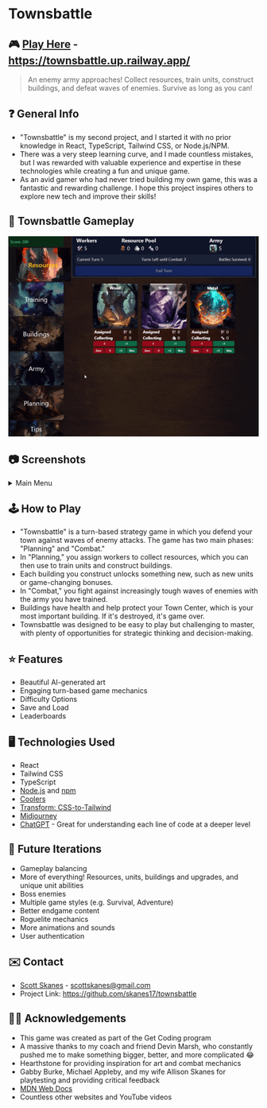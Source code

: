 # Townsbattle

## 🎮 [Play Here](https://townsbattle.up.railway.app/) - https://townsbattle.up.railway.app/

> An enemy army approaches! Collect resources, train units, construct buildings, and defeat waves of enemies. Survive as long as you can!

## ❓ General Info

- "Townsbattle" is my second project, and I started it with no prior knowledge in React, TypeScript, Tailwind CSS, or Node.js/NPM.
- There was a very steep learning curve, and I made countless mistakes, but I was rewarded with valuable experience and expertise in these technologies while creating a fun and unique game.
- As an avid gamer who had never tried building my own game, this was a fantastic and rewarding challenge. I hope this project inspires others to explore new tech and improve their skills!

## 🔎 Townsbattle Gameplay

<div align="center">
  <img src="src/assets/images/00-gameplay.gif" title="Townsbattle Gameplay">
</div>

## 📷 Screenshots

<details>
  <summary>Main Menu</summary>
    <img src="src/assets/images/00-mainMenu.png" title="Main Menu">
    <summary>Planning</summary>
    <img src="src/assets/images/01-planning.png" title="Resources">
    <img src="src/assets/images/02-buildings.png" title="Buildings">
    <img src="src/assets/images/03-army.png" title="Army">
  <summary>Combat</summary>
    <img src="src/assets/images/04-combat.png" title="Combat 1">
    <img src="src/assets/images/05-combat-summary.png" title="Combat 2">
  <summary>Mobile Friendly</summary>
    <img src="src/assets/images/06-mobile.png" title="Mobile View">
  <summary>Card Art</summary>
    <img src="src/assets/images/07-art-01.png" title="Card Art">
    <img src="src/assets/images/07-art-02.png" title="Card Art">
    <img src="src/assets/images/07-art-03.png" title="Card Art">
</details>

<!-- ![Normal View](images/screenshot01.png)
![Simplified View](images/screenshot02.png) -->

## 🕹️ How to Play

- "Townsbattle" is a turn-based strategy game in which you defend your town against waves of enemy attacks. The game has two main phases: "Planning" and "Combat."
- In "Planning," you assign workers to collect resources, which you can then use to train units and construct buildings.
- Each building you construct unlocks something new, such as new units or game-changing bonuses.
- In "Combat," you fight against increasingly tough waves of enemies with the army you have trained.
- Buildings have health and help protect your Town Center, which is your most important building. If it's destroyed, it's game over.
- Townsbattle was designed to be easy to play but challenging to master, with plenty of opportunities for strategic thinking and decision-making.

## ⭐ Features

- Beautiful AI-generated art
- Engaging turn-based game mechanics
- Difficulty Options
- Save and Load
- Leaderboards

## 🖥️ Technologies Used

- React
- Tailwind CSS
- TypeScript
- [Node.js](https://nodejs.org/en) and [npm](https://www.npmjs.com/)
- [Coolers](https://coolors.co/)
- [Transform: CSS-to-Tailwind](https://transform.tools/css-to-tailwind)
- [Midjourney](https://discord.gg/midjourney)
- [ChatGPT](https://chat.openai.com/chat) - Great for understanding each line of code at a deeper level

## 🔮 Future Iterations

- Gameplay balancing
- More of everything! Resources, units, buildings and upgrades, and unique unit abilities
- Boss enemies
- Multiple game styles (e.g. Survival, Adventure)
- Better endgame content
- Roguelite mechanics
- More animations and sounds
- User authentication

## ✉️ Contact

- [Scott Skanes](https://www.linkedin.com/in/sskanes/) - [scottskanes@gmail.com](scottskanes@gmail.com)
- Project Link: https://github.com/skanes17/townsbattle

## 🙏🏻 Acknowledgements

- This game was created as part of the Get Coding program
- A massive thanks to my coach and friend Devin Marsh, who constantly pushed me to make something bigger, better, and more complicated 😂
- Hearthstone for providing inspiration for art and combat mechanics
- Gabby Burke, Michael Appleby, and my wife Allison Skanes for playtesting and providing critical feedback
- [MDN Web Docs](https://developer.mozilla.org/)
- Countless other websites and YouTube videos
